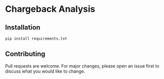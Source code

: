 # Chargeback Analysis


## Installation

```bash
pip install requirements.txt
```

## Contributing

Pull requests are welcome. For major changes, please open an issue first
to discuss what you would like to change.
